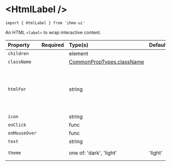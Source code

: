 \<HtmlLabel />
=====================
`import { HtmlLabel } from 'ihme-ui'`

An HTML `<label>` to wrap interactive content.

Property | Required | Type(s) | Defaults | Description
:---    |:---      |:---     |:---      |:---
`children` |  | element |  |
`className` |  | [CommonPropTypes.className](https://github.com/ihmeuw/ihme-ui/blob/main/src/utils/props.js#L11) |  | className applied to `<label>`
`htmlFor` |  | string |  | ID of a labelable element; useful if label does not contain its control.<br />See [https://www.w3.org/TR/html5/forms.html#attr-label-for](https://www.w3.org/TR/html5/forms.html#attr-label-for).
`icon` |  | string |  | path to image to render within label tag
`onClick` |  | func |  | signature: (SyntheticEvent) => {...}
`onMouseOver` |  | func |  | signature: (SyntheticEvent) => {...}
`text` |  | string |  | text to render within label tag
`theme` |  | one of: 'dark', 'light' | 'light' | one of: 'dark' (`color: white`), 'light' (`color: black`)
